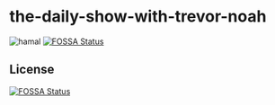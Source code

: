 # the-daily-show-with-trevor-noah
![hamal](https://github.com/mirrorhanyu/the-daily-show-with-trevor-noah/workflows/hamal/badge.svg)
[![FOSSA Status](https://app.fossa.io/api/projects/git%2Bgithub.com%2Fmirrorhanyu%2Fthe-daily-show-with-trevor-noah.svg?type=shield)](https://app.fossa.io/projects/git%2Bgithub.com%2Fmirrorhanyu%2Fthe-daily-show-with-trevor-noah?ref=badge_shield)


## License
[![FOSSA Status](https://app.fossa.io/api/projects/git%2Bgithub.com%2Fmirrorhanyu%2Fthe-daily-show-with-trevor-noah.svg?type=large)](https://app.fossa.io/projects/git%2Bgithub.com%2Fmirrorhanyu%2Fthe-daily-show-with-trevor-noah?ref=badge_large)
